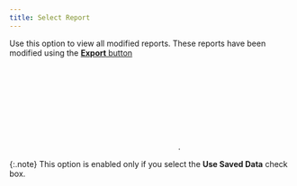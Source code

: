 ```yaml
---
title: Select Report
---
```



Use this option to view all modified reports. These reports have  been modified using the [**Export** button](JavaScript:RelatedTopics1.Click())<!--Metadata type="DesignerControl" startspan
<object CLASSID="clsid:ADB880A6-D8FF-11CF-9377-00AA003B7A11"
	ID=RelatedTopics1
	TYPE="application/x-oleobject">
</object>-->

<object classid="clsid:ADB880A6-D8FF-11CF-9377-00AA003B7A11" id="RelatedTopics1" type="application/x-oleobject"> 
 <param name="Command" value="Related Topics">
<param name="Window" value="second">
<param name="Item1" value="Export;{{site.rpt_chm}}/misc/export_commission_report.html">
</object><!--Metadata type="DesignerControl" endspan-->.


{:.note}
This option is enabled only if you select  the **Use Saved Data** check box.
